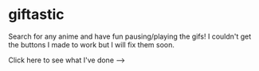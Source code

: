 # giftastic

Search for any anime and have fun pausing/playing the gifs!
I couldn't get the buttons I made to work but I will fix them soon.

Click here to see what I've done --> 
